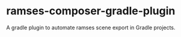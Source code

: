 # ramses-composer-gradle-plugin
A gradle plugin to automate ramses scene export in Gradle projects.
